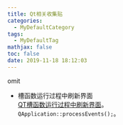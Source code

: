 ```yaml
---
title: Qt相关收集贴
categories:
  - MyDefaultCategory
tags:
  - MyDefaultTag
mathjax: false
toc: false
date: 2019-11-18 18:12:03
---
```

omit
<!--more-->

* 槽函数运行过程中刷新界面  
[QT槽函数运行过程中刷新界面](https://blog.csdn.net/xiaohongmao663832/article/details/81013778)。  
`QApplication::processEvents();`。  
